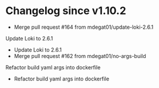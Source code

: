 # Changelog since v1.10.2
- Merge pull request #164 from mdegat01/update-loki-2.6.1

Update Loki to 2.6.1 
- Update Loki to 2.6.1 
- Merge pull request #162 from mdegat01/no-args-build

Refactor build yaml args into dockerfile 
- Refactor build yaml args into dockerfile 
